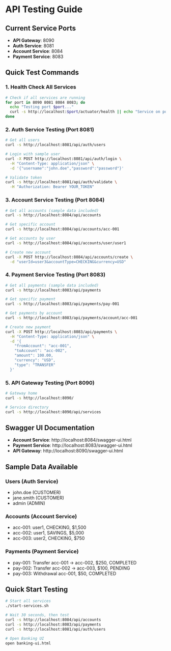 # API Testing Guide

## Current Service Ports
- **API Gateway**: 8090
- **Auth Service**: 8081  
- **Account Service**: 8084
- **Payment Service**: 8083

## Quick Test Commands

### 1. Health Check All Services
```bash
# Check if all services are running
for port in 8090 8081 8084 8083; do
  echo "Testing port $port..."
  curl -s http://localhost:$port/actuator/health || echo "Service on port $port not responding"
done
```

### 2. Auth Service Testing (Port 8081)
```bash
# Get all users
curl -s http://localhost:8081/api/auth/users

# Login with sample user
curl -X POST http://localhost:8081/api/auth/login \
  -H "Content-Type: application/json" \
  -d '{"username":"john.doe","password":"password"}'

# Validate token
curl -s http://localhost:8081/api/auth/validate \
  -H "Authorization: Bearer YOUR_TOKEN"
```

### 3. Account Service Testing (Port 8084)
```bash
# Get all accounts (sample data included)
curl -s http://localhost:8084/api/accounts

# Get specific account
curl -s http://localhost:8084/api/accounts/acc-001

# Get accounts by user
curl -s http://localhost:8084/api/accounts/user/user1

# Create new account
curl -X POST http://localhost:8084/api/accounts/create \
  -d "userId=user3&accountType=CHECKING&currency=USD"
```

### 4. Payment Service Testing (Port 8083)
```bash
# Get all payments (sample data included)
curl -s http://localhost:8083/api/payments

# Get specific payment
curl -s http://localhost:8083/api/payments/pay-001

# Get payments by account
curl -s http://localhost:8083/api/payments/account/acc-001

# Create new payment
curl -X POST http://localhost:8083/api/payments \
  -H "Content-Type: application/json" \
  -d '{
    "fromAccount": "acc-001",
    "toAccount": "acc-002", 
    "amount": 100.00,
    "currency": "USD",
    "type": "TRANSFER"
  }'
```

### 5. API Gateway Testing (Port 8090)
```bash
# Gateway home
curl -s http://localhost:8090/

# Service directory
curl -s http://localhost:8090/api/services
```

## Swagger UI Documentation
- **Account Service**: http://localhost:8084/swagger-ui.html
- **Payment Service**: http://localhost:8083/swagger-ui.html  
- **API Gateway**: http://localhost:8090/swagger-ui.html

## Sample Data Available

### Users (Auth Service)
- john.doe (CUSTOMER)
- jane.smith (CUSTOMER)  
- admin (ADMIN)

### Accounts (Account Service)
- acc-001: user1, CHECKING, $1,500
- acc-002: user1, SAVINGS, $5,000
- acc-003: user2, CHECKING, $750

### Payments (Payment Service)
- pay-001: Transfer acc-001 → acc-002, $250, COMPLETED
- pay-002: Transfer acc-002 → acc-003, $100, PENDING
- pay-003: Withdrawal acc-001, $50, COMPLETED

## Quick Start Testing
```bash
# Start all services
./start-services.sh

# Wait 30 seconds, then test
curl -s http://localhost:8084/api/accounts
curl -s http://localhost:8083/api/payments
curl -s http://localhost:8081/api/auth/users

# Open Banking UI
open banking-ui.html
```
